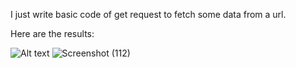 I just write basic code of get request to fetch some data from a url.

Here are the results:

![Alt text](<../../Pictures/Screenshots/Screenshot%20(112).png>)
![Screenshot (112)](https://github.com/ImShubhK/Golang-getRequest/assets/113347715/4e991e08-2926-4084-baf2-5640c763c211)
